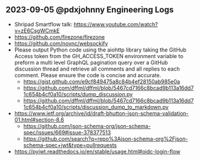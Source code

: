 ## 2023-09-05 @pdxjohnny Engineering Logs

- Shripad Smartflow talk: https://www.youtube.com/watch?v=zE6CsgWCmkE
- https://github.com/firezone/firezone
- https://github.com/novnc/websockify
- Please output Python code using the aiohttp library taking the GitHub Access token from the GH_ACCESS_TOKEN environment variable to preform a multi level GraphQL pagination query over a GitHub discussion thread and retrieve all comments and all replies to each comment. Please ensure the code is concise and accurate.
  - https://gist.github.com/e9cf849475a8c84b4ef28150ab985e0a
  - https://github.com/dffml/dffml/blob/5467cd7166c8bcad9b113a16dd71c654b4cf0a10/scripts/dump_discussion.py
  - https://github.com/dffml/dffml/blob/5467cd7166c8bcad9b113a16dd71c654b4cf0a10/scripts/discussion_dump_to_markdown.py
- https://www.ietf.org/archive/id/draft-bhutton-json-schema-validation-01.html#section-8.6
  - https://github.com/json-schema-org/json-schema-spec/issues/669#issue-378377513
  - https://github.com/search?q=repo%3Ajson-schema-org%2Fjson-schema-spec+jwt&type=pullrequests
- https://pyjwt.readthedocs.io/en/stable/usage.html#oidc-login-flow